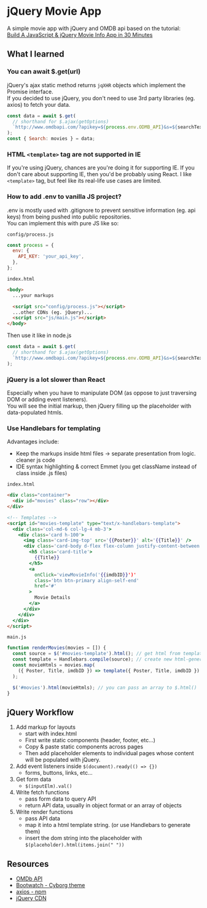 # jQuery Movie App

A simple movie app with jQuery and OMDB api based on the tutorial:<br/>
[Build A JavaScript & jQuery Movie Info App in 30 Minutes](https://youtu.be/YsPqjYGauns)

## What I learned

### You can await $.get(url)

jQuery's ajax static method returns `jqXHR` objects which implement the Promise interface.  
If you decided to use jQuery, you don't need to use 3rd party libraries (eg. axios) to fetch your data.

```js
const data = await $.get(
  // shorthand for $.ajax(getOptions)
  `http://www.omdbapi.com/?apikey=${process.env.ODMB_API}&s=${searchText}`
);
const { Search: movies } = data;
```

### HTML `<template>` tag are not supported in IE

If you're using jQuery, chances are you're doing it for supporting IE.
If you don't care about supporting IE, then you'd be probably using React.
I like `<template>` tag, but feel like its real-life use cases are limited.

### How to add .env to vanilla JS project?

.env is mostly used with .gitignore to prevent sensitive information (eg. api keys) from being pushed into public repositories.  
You can implement this with pure JS like so:

`config/process.js`

```js
const process = {
  env: {
    API_KEY: 'your_api_key',
  },
};
```

`index.html`

```html
<body>
  ...your markups

  <script src="config/process.js"></script>
  ...other CDNs (eg. jQuery)...
  <script src="js/main.js"></script>
</body>
```

Then use it like in node.js

```js
const data = await $.get(
  // shorthand for $.ajax(getOptions)
  `http://www.omdbapi.com/?apikey=${process.env.ODMB_API}&s=${searchText}`
);
```

### jQuery is a lot slower than React

Especially when you have to manipulate DOM (as oppose to just traversing DOM or adding event listeners).  
You will see the initial markup, then jQuery filling up the placeholder with data-populated htmls.

### Use Handlebars for templating

Advantages include:

- Keep the markups inside html files -> separate presentation from logic. cleaner js code
- IDE syntax highlighting & correct Emmet (you get className instead of class inside .js files)

`index.html`

```html
<div class="container">
  <div id="movies" class="row"></div>
</div>

<!-- Templates -->
<script id="movies-template" type="text/x-handlebars-template">
  <div class='col-md-6 col-lg-4 mb-3'>
    <div class='card h-100'>
      <img class='card-img-top' src='{{Poster}}' alt='{{Title}}' />
      <div class='card-body d-flex flex-column justify-content-between'>
        <h5 class='card-title'>
          {{Title}}
        </h5>
        <a
          onClick='viewMovieInfo('{{imdbID}}')'
          class='btn btn-primary align-self-end'
          href='#'
        >
          Movie Details
        </a>
      </div>
    </div>
  </div>
</script>
```

`main.js`

```js
function renderMovies(movies = []) {
  const source = $('#movies-template').html(); // get html from template
  const template = Handlebars.compile(source); // create new html-generator function
  const movieHtmls = movies.map(
    ({ Poster, Title, imdbID }) => template({ Poster, Title, imdbID }) // pass context to generate html
  );

  $('#movies').html(movieHtmls); // you can pass an array to $.html()
}
```

## jQuery Workflow

1. Add markup for layouts
   - start with index.html
   - First write static components (header, footer, etc...)
   - Copy & paste static components across pages
   - Then add placeholder elements to individual pages whose content will be populated with jQuery.
2. Add event listeners inside `$(document).ready(() => {})`
   - forms, buttons, links, etc...
3. Get form data
   - `$(inputElm).val()`
4. Write fetch functions
   - pass form data to query API
   - return API data, usually in object format or an array of objects
5. Write render functions
   - pass API data
   - map it into a html template string. (or use Handlebars to generate them)
   - insert the dom string into the placeholder with `$(placeholder).html(items.join(" "))`

## Resources

- [OMDb API](http://www.omdbapi.com/)
- [Bootwatch - Cyborg theme](https://bootswatch.com/cyborg/)
- [axios - npm](https://www.npmjs.com/package/axios)
- [jQuery CDN](https://code.jquery.com/)

